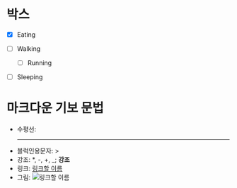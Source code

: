 # 박스
- [x] Eating
- [ ] Walking
  - [ ] Running
- [ ] Sleeping


# 마크다운 기보 문법
* 수평선: <hr/>
* 블럭인용문자: >
* 강조: *, -, +, _;  **강조**
* 링크: [링크할 이름](링크주소)
* 그림: ![링크할 이름](그림주소)
